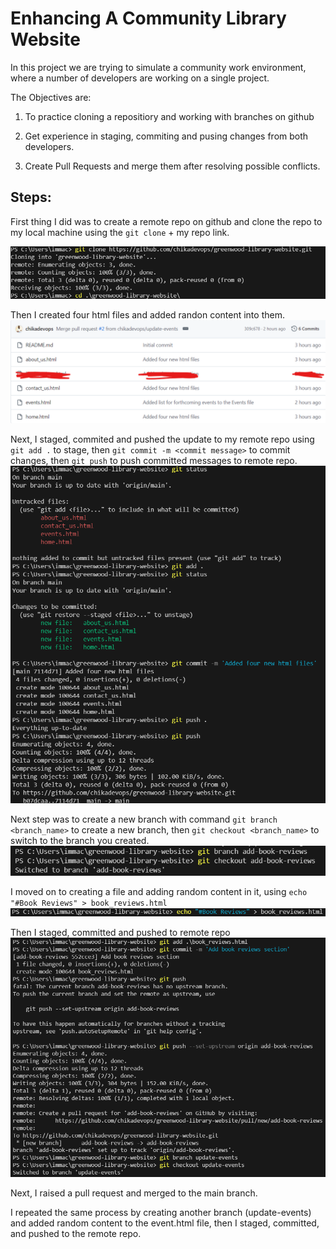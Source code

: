 # Enhancing A Community Library Website

In this project we are trying to simulate a community work environment, where a number of developers are working on  a single project.

The Objectives are:

1.  To practice cloning a repositiory and working with branches on github

2.  Get experience in staging, commiting and pusing changes from both developers.

3. Create Pull Requests and merge them after resolving possible conflicts.

## Steps:

First thing I did was to create a remote repo on github and clone the repo to my local machine using the `git clone` + my repo link.

![git clone](./img/img%201.png)

Then I created four html files and added randon content into them.
![](./img/img%202.png)

Next, I staged, commited and pushed the update to my remote repo using `git add .` to stage, then `git commit -m <commit message>` to commit changes, then `git push` to push committed messages to remote repo.
![](./img/img%203.png)

Next step was to create a new branch with command `git branch <branch_name>` to create a new branch, then `git checkout <branch_name>` to switch to the branch you created.
![](./img/img%204.png)

I moved on to creating a file and adding random content in it, using `echo "#Book Reviews" > book_reviews.html`
![](./img/img%205.png)

Then I staged, committed and pushed to remote repo
![](./img/img%206.png)

Next, I raised a pull request and merged to the main branch.

I repeated the same process by creating another branch (update-events) and added random content to the event.html file, then I staged, committed, and pushed to the remote repo.